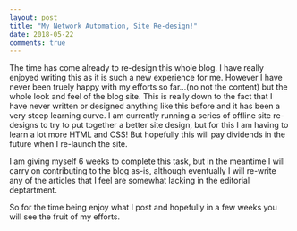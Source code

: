 ```yaml
---
layout: post
title: "My Network Automation, Site Re-design!"
date: 2018-05-22
comments: true
---
```

The time has come already to re-design this whole blog. 
I have really enjoyed writing this as it is such a new experience for me. 
However I have never been truely happy with my efforts so far...(no not the content) but the whole look and feel of the blog site. 
This is really down to the fact that I have never written or designed anything like this before and it has been a very steep learning curve.
I am currently running a series of offline site re-designs to try to put together a better site design, but for this I am having to 
learn a lot more HTML and CSS! But hopefully this will pay dividends in the future when I re-launch the site.

I am giving myself 6 weeks to complete this task, but in the meantime  I will carry on contributing to the blog as-is,
although eventually I will re-write any of the articles that I feel are somewhat lacking in the editorial deptartment.

So for the time being enjoy what I post and hopefully in a few weeks you will see the fruit of my efforts.
